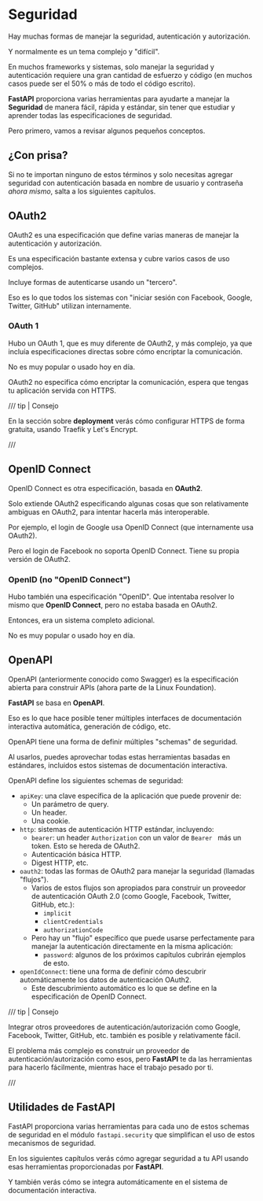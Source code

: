 # Seguridad

Hay muchas formas de manejar la seguridad, autenticación y autorización.

Y normalmente es un tema complejo y "difícil".

En muchos frameworks y sistemas, solo manejar la seguridad y autenticación requiere una gran cantidad de esfuerzo y código (en muchos casos puede ser el 50% o más de todo el código escrito).

**FastAPI** proporciona varias herramientas para ayudarte a manejar la **Seguridad** de manera fácil, rápida y estándar, sin tener que estudiar y aprender todas las especificaciones de seguridad.

Pero primero, vamos a revisar algunos pequeños conceptos.

## ¿Con prisa?

Si no te importan ninguno de estos términos y solo necesitas agregar seguridad con autenticación basada en nombre de usuario y contraseña *ahora mismo*, salta a los siguientes capítulos.

## OAuth2

OAuth2 es una especificación que define varias maneras de manejar la autenticación y autorización.

Es una especificación bastante extensa y cubre varios casos de uso complejos.

Incluye formas de autenticarse usando un "tercero".

Eso es lo que todos los sistemas con "iniciar sesión con Facebook, Google, Twitter, GitHub" utilizan internamente.

### OAuth 1

Hubo un OAuth 1, que es muy diferente de OAuth2, y más complejo, ya que incluía especificaciones directas sobre cómo encriptar la comunicación.

No es muy popular o usado hoy en día.

OAuth2 no especifica cómo encriptar la comunicación, espera que tengas tu aplicación servida con HTTPS.

/// tip | Consejo

En la sección sobre **deployment** verás cómo configurar HTTPS de forma gratuita, usando Traefik y Let's Encrypt.

///

## OpenID Connect

OpenID Connect es otra especificación, basada en **OAuth2**.

Solo extiende OAuth2 especificando algunas cosas que son relativamente ambiguas en OAuth2, para intentar hacerla más interoperable.

Por ejemplo, el login de Google usa OpenID Connect (que internamente usa OAuth2).

Pero el login de Facebook no soporta OpenID Connect. Tiene su propia versión de OAuth2.

### OpenID (no "OpenID Connect")

Hubo también una especificación "OpenID". Que intentaba resolver lo mismo que **OpenID Connect**, pero no estaba basada en OAuth2.

Entonces, era un sistema completo adicional.

No es muy popular o usado hoy en día.

## OpenAPI

OpenAPI (anteriormente conocido como Swagger) es la especificación abierta para construir APIs (ahora parte de la Linux Foundation).

**FastAPI** se basa en **OpenAPI**.

Eso es lo que hace posible tener múltiples interfaces de documentación interactiva automática, generación de código, etc.

OpenAPI tiene una forma de definir múltiples "schemas" de seguridad.

Al usarlos, puedes aprovechar todas estas herramientas basadas en estándares, incluidos estos sistemas de documentación interactiva.

OpenAPI define los siguientes schemas de seguridad:

* `apiKey`: una clave específica de la aplicación que puede provenir de:
  * Un parámetro de query.
  * Un header.
  * Una cookie.
* `http`: sistemas de autenticación HTTP estándar, incluyendo:
  * `bearer`: un header `Authorization` con un valor de `Bearer ` más un token. Esto se hereda de OAuth2.
  * Autenticación básica HTTP.
  * Digest HTTP, etc.
* `oauth2`: todas las formas de OAuth2 para manejar la seguridad (llamadas "flujos").
  * Varios de estos flujos son apropiados para construir un proveedor de autenticación OAuth 2.0 (como Google, Facebook, Twitter, GitHub, etc.):
    * `implicit`
    * `clientCredentials`
    * `authorizationCode`
  * Pero hay un "flujo" específico que puede usarse perfectamente para manejar la autenticación directamente en la misma aplicación:
    * `password`: algunos de los próximos capítulos cubrirán ejemplos de esto.
* `openIdConnect`: tiene una forma de definir cómo descubrir automáticamente los datos de autenticación OAuth2.
  * Este descubrimiento automático es lo que se define en la especificación de OpenID Connect.

/// tip | Consejo

Integrar otros proveedores de autenticación/autorización como Google, Facebook, Twitter, GitHub, etc. también es posible y relativamente fácil.

El problema más complejo es construir un proveedor de autenticación/autorización como esos, pero **FastAPI** te da las herramientas para hacerlo fácilmente, mientras hace el trabajo pesado por ti.

///

## Utilidades de **FastAPI**

FastAPI proporciona varias herramientas para cada uno de estos schemas de seguridad en el módulo `fastapi.security` que simplifican el uso de estos mecanismos de seguridad.

En los siguientes capítulos verás cómo agregar seguridad a tu API usando esas herramientas proporcionadas por **FastAPI**.

Y también verás cómo se integra automáticamente en el sistema de documentación interactiva.
